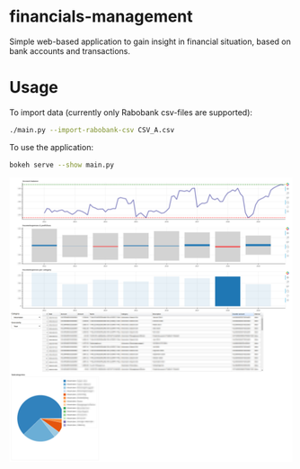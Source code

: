 # financials-management

Simple web-based application to gain insight in financial situation, based on bank accounts and transactions.

# Usage
To import data (currently only Rabobank csv-files are supported):
```sh
./main.py --import-rabobank-csv CSV_A.csv
```

To use the application:
```sh
bokeh serve --show main.py
```

![Screenshot](docs/screenshot-financials-management.png?raw=true "Screenshot")